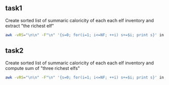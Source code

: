 ## task1
Create sorted list of summaric caloricity of each each elf inventory and extract "the richest elf"
```sh
awk -vRS="\n\n" -F"\n" '{s=0; for(i=1; i<=NF; ++i) s+=$i; print s}' in.txt | sort | tail -n1
```

## task2
Create sorted list of summaric caloricity of each each elf inventory and compute sum of "three richest elfs"
```sh
awk -vRS="\n\n" -F"\n" '{s=0; for(i=1; i<=NF; ++i) s+=$i; print s}' in.txt | sort | tail -n3 | awk '{s+=$1}END{print s}'
```
